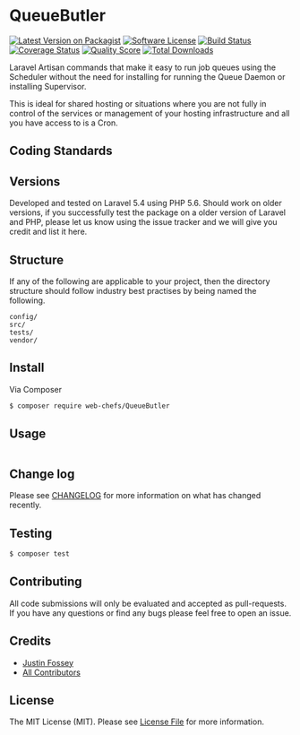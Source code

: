 # QueueButler

[![Latest Version on Packagist][ico-version]][link-packagist]
[![Software License][ico-license]](LICENSE.md)
[![Build Status][ico-travis]][link-travis]
[![Coverage Status][ico-scrutinizer]][link-scrutinizer]
[![Quality Score][ico-code-quality]][link-code-quality]
[![Total Downloads][ico-downloads]][link-downloads]

Laravel Artisan commands that make it easy to run job queues using the Scheduler without the need for installing for running the Queue Daemon or installing Supervisor.

This is ideal for shared hosting or situations where you are not fully in control of the services or management of your hosting infrastructure and all you have access to is a Cron.

## Coding Standards


## Versions

Developed and tested on Laravel 5.4 using PHP 5.6. Should work on older versions, if you successfully test the package on a older version of Laravel and PHP, please let us know using the issue tracker and we will give you credit and list it here.

## Structure

If any of the following are applicable to your project, then the directory structure should follow industry best practises by being named the following.

```
config/
src/
tests/
vendor/
```

## Install

Via Composer

``` bash
$ composer require web-chefs/QueueButler
```

## Usage

``` php

```

## Change log

Please see [CHANGELOG](CHANGELOG.md) for more information on what has changed recently.

## Testing

``` bash
$ composer test
```

## Contributing

All code submissions will only be evaluated and accepted as pull-requests. If you have any questions or find any bugs please feel free to open an issue.

## Credits

- [Justin Fossey][link-author]
- [All Contributors][link-contributors]

## License

The MIT License (MIT). Please see [License File](LICENSE.md) for more information.

[ico-version]: https://img.shields.io/packagist/v/JFossey/QueueButler.svg?style=flat-square
[ico-license]: https://img.shields.io/badge/license-MIT-brightgreen.svg?style=flat-square
[ico-travis]: https://img.shields.io/travis/JFossey/QueueButler/master.svg?style=flat-square
[ico-scrutinizer]: https://img.shields.io/scrutinizer/coverage/g/JFossey/QueueButler.svg?style=flat-square
[ico-code-quality]: https://img.shields.io/scrutinizer/g/JFossey/QueueButler.svg?style=flat-square
[ico-downloads]: https://img.shields.io/packagist/dt/JFossey/QueueButler.svg?style=flat-square

[link-packagist]: https://packagist.org/packages/JFossey/QueueButler
[link-travis]: https://travis-ci.org/JFossey/QueueButler
[link-scrutinizer]: https://scrutinizer-ci.com/g/JFossey/QueueButler/code-structure
[link-code-quality]: https://scrutinizer-ci.com/g/JFossey/QueueButler
[link-downloads]: https://packagist.org/packages/JFossey/QueueButler
[link-author]: https://github.com/JFossey
[link-contributors]: ../../contributors
